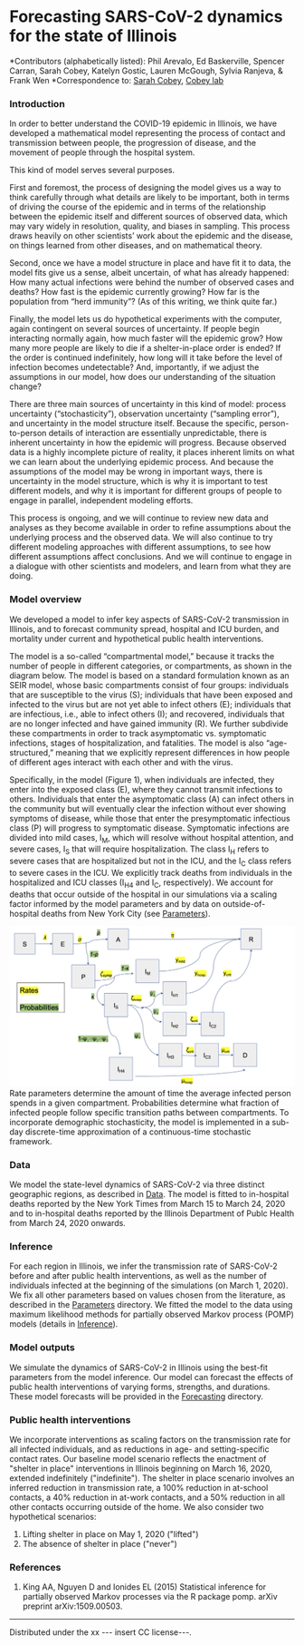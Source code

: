 # Forecasting SARS-CoV-2 dynamics for the state of Illinois

*Contributors (alphabetically listed): Phil Arevalo, Ed Baskerville, Spencer Carran, Sarah Cobey, Katelyn Gostic, Lauren McGough, Sylvia Ranjeva, & Frank Wen 
*Correspondence to: [Sarah Cobey](cobey@uchicago.edu), [Cobey lab](https://cobeylab.uchicago.edu)

### Introduction 
In order to better understand the COVID-19 epidemic in Illinois, we have developed a mathematical model representing the process of contact and transmission between people, the progression of disease, and the movement of people through the hospital system.

This kind of model serves several purposes.

First and foremost, the process of designing the model gives us a way to think carefully through what details are likely to be important, both in terms of driving the course of the epidemic and in terms of the relationship between the epidemic itself and different sources of observed data, which may vary widely in resolution, quality, and biases in sampling.
This process draws heavily on other scientists’ work about the epidemic and the disease, on things learned from other diseases, and on mathematical theory.

Second, once we have a model structure in place and have fit it to data, the model fits give us a sense, albeit uncertain, of what has already happened: How many actual infections were behind the number of observed cases and deaths? How fast is the epidemic currently growing? How far is the population from “herd immunity”? (As of this writing, we think quite far.)

Finally, the model lets us do hypothetical experiments with the computer, again contingent on several sources of uncertainty.
If people begin interacting normally again, how much faster will the epidemic grow?
How many more people are likely to die if a shelter-in-place order is ended?
If the order is continued indefinitely, how long will it take before the level of infection becomes undetectable?
And, importantly, if we adjust the assumptions in our model, how does our understanding of the situation change?

There are three main sources of uncertainty in this kind of model: process uncertainty (“stochasticity”), observation uncertainty (“sampling error”), and uncertainty in the model structure itself.
Because the specific, person-to-person details of interaction are essentially unpredictable, there is inherent uncertainty in how the epidemic will progress.
Because observed data is a highly incomplete picture of reality, it places inherent limits on what we can learn about the underlying epidemic process.
And because the assumptions of the model may be wrong in important ways, there is uncertainty in the model structure, which is why it is important to test different models, and why it is important for different groups of people to engage in parallel, independent modeling efforts.

This process is ongoing, and we will continue to review new data and analyses as they become available in order to refine assumptions about the underlying process and the observed data.
We will also continue to try different modeling approaches with different assumptions, to see how different assumptions affect conclusions.
And we will continue to engage in a dialogue with other scientists and modelers, and learn from what they are doing.

### Model overview

We developed a model to infer key aspects of SARS-CoV-2 transmission in Illinois, and to forecast community spread, hospital and ICU burden, and mortality under current and hypothetical public health interventions. 

The model is a so-called “compartmental model,” because it tracks the number of people in different categories, or compartments, as shown in the diagram below.
The model is based on a standard formulation known as an SEIR model, whose basic compartments consist of four groups: individuals that are susceptible to the virus (S); individuals that have been exposed and infected to the virus but are not yet able to infect others (E); individuals that are infectious, i.e., able to infect others (I); and recovered, individuals that are no longer infected and have gained immunity (R).
We further subdivide these compartments in order to track asymptomatic vs. symptomatic infections, stages of hospitalization, and fatalities.
The model is also “age-structured,” meaning that we explicitly represent differences in how people of different ages interact with each other and with the virus.

Specifically, in the model (Figure 1), when individuals are infected, they enter into the exposed class (E), where they cannot transmit infections to others. Individuals that enter the asymptomatic class (A) can infect others in the community but will eventually clear the infection without ever showing symptoms of disease, while those that enter the presymptomatic infectious class (P) will progress to symptomatic disease. Symptomatic infections are divided into mild cases, I<sub>M</sub>, which will resolve without hospital attention, and severe cases, I<sub>S</sub> that will require hospitalization. The class I<sub>H</sub> refers to severe cases that are hospitalized but not in the ICU, and the I<sub>C</sub> class refers to severe cases in the ICU. We explicitly track deaths from individuals in the hospitalized and ICU classes (I<sub>H4</sub> and I<sub>C</sub>, respectively). We account for deaths that occur outside of the hospital in our simulations via a scaling factor informed by the model parameters and by data on outside-of-hospital deaths from New York City (see [Parameters](./Parameters)).

![Figure 1](model_diagram.png)
Rate parameters determine the amount of time the average infected person spends in a given compartment. Probabilities determine what fraction of infected people follow specific transition paths between compartments.
To incorporate demographic stochasticity, the model is implemented in a sub-day discrete-time approximation of a continuous-time stochastic framework.

### Data
We model the state-level dynamics of SARS-CoV-2 via three distinct geographic regions, as described in [Data](./Data). The model is fitted to in-hospital deaths reported by the New York Times from March 15 to March 24, 2020 and to in-hospital deaths reported by the Illinois Department of Publc Health from March 24, 2020 onwards. 

### Inference
For each region in Illinois, we infer the transmission rate of SARS-CoV-2 before and after public health interventions, as well as the number of individuals infected at the beginning of the simulations (on March 1, 2020). We fix all other parameters based on values chosen from the literature, as described in the [Parameters](./Parameters) directory. 
We fitted the model to the data using maximum likelihood methods for partially observed Markov process (POMP) models (details in [Inference](./Inference)).

### Model outputs
We simulate the dynamics of SARS-CoV-2 in Illinois using the best-fit parameters from the model inference.
Our model can forecast the effects of public health interventions of varying forms, strengths, and durations. 
These model forecasts will be provided in the [Forecasting](./Forecasting) directory. 

### Public health interventions 
We incorporate interventions as scaling factors on the transmission rate for all infected individuals, and as reductions in  age- and setting-specific contact rates. Our baseline model scenario reflects the enactment of "shelter in place" interventions in Illinois beginning on March 16, 2020, extended indefinitely ("indefinite"). The shelter in place scenario involves an inferred reduction in transmission rate, a 100% reduction in at-school contacts, a 40% reduction in at-work contacts, and a 50% reduction in all other contacts occurring outside of the home. We also consider two hypothetical scenarios:

1. Lifting shelter in place on May 1, 2020 ("lifted")
2. The absence of shelter in place ("never")
  
### References
1. King AA, Nguyen D and Ionides EL (2015) Statistical inference for partially observed Markov processes via the R package pomp. arXiv preprint arXiv:1509.00503.

-------------------------------------------

Distributed under the xx --- insert CC license---.

